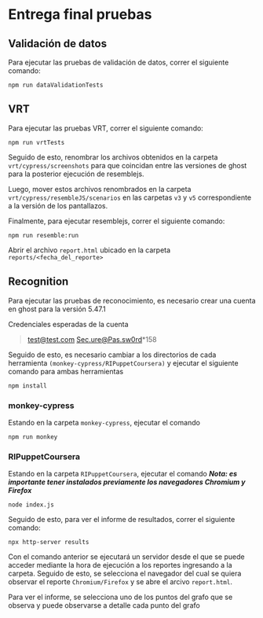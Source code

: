 # Entrega final pruebas

## Validación de datos

Para ejecutar las pruebas de validación de datos, correr el siguiente comando:

```console
npm run dataValidationTests
```

## VRT

Para ejecutar las pruebas VRT, correr el siguiente comando: 

```console
npm run vrtTests
```

Seguido de esto, renombrar los archivos obtenidos en la carpeta `vrt/cypress/screenshots` para que coincidan entre las versiones de ghost para la posterior ejecución de resemblejs.

Luego, mover estos archivos renombrados en la carpeta `vrt/cypress/resembleJS/scenarios` en las carpetas `v3` y `v5` correspondiente a la versión de los pantallazos.

Finalmente, para ejecutar resemblejs, correr el siguiente comando:

```console
npm run resemble:run
```

Abrir el archivo `report.html` ubicado en la carpeta `reports/<fecha_del_reporte>`

## Recognition

Para ejecutar las pruebas de reconocimiento, es necesario crear una cuenta en ghost para la versión 5.47.1

Credenciales esperadas de la cuenta

> test@test.com
> Sec.ure@Pas.sw0rd*158

Seguido de esto, es necesario cambiar a los directorios de cada herramienta `(monkey-cypress/RIPuppetCoursera)` y ejecutar el siguiente comando para ambas herramientas

```console
npm install
```

### monkey-cypress

Estando en la carpeta `monkey-cypress`, ejecutar el comando

```console
npm run monkey
```

### RIPuppetCoursera

Estando en la carpeta `RIPuppetCoursera`, ejecutar el comando
***Nota: es importante tener instalados previamente los navegadores Chromium y Firefox***

```console
node index.js
```

Seguido de esto, para ver el informe de resultados, correr el siguiente comando:

```console
npx http-server results
```

Con el comando anterior se ejecutará un servidor desde el que se puede acceder mediante la hora de ejecución a los reportes ingresando a la carpeta. Seguido de esto, se selecciona el navegador del cual se quiera observar el reporte `Chromium/Firefox` y se abre el arcivo `report.html`.

Para ver el informe, se selecciona uno de los puntos del grafo que se observa y puede observarse a detalle cada punto del grafo

